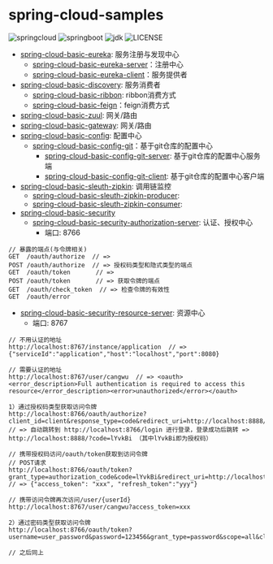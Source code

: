 # spring-cloud-samples

![springcloud](https://img.shields.io/badge/springcloud-Greenwich.RELEASE-brightgreen.svg)
![springboot](https://img.shields.io/badge/springboot-2.1.2.RELEASE-brightgreen.svg)
![jdk](https://img.shields.io/badge/jdk-1.8-yellowgreen.svg)
![LICENSE](https://img.shields.io/badge/LICENSE-Apache%202.0-yellow.svg)


- [spring-cloud-basic-eureka](./spring-cloud-basic-samples/spring-cloud-basic-eureka): 服务注册与发现中心
  - [spring-cloud-basic-eureka-server](./spring-cloud-basic-samples/spring-cloud-basic-eureka/spring-cloud-basic-eureka-server)：注册中心
  - [spring-cloud-basic-eureka-client](./spring-cloud-basic-samples/spring-cloud-basic-eureka/spring-cloud-basic-eureka-client)：服务提供者
- [spring-cloud-basic-discovery](./spring-cloud-basic-samples/spring-cloud-basic-discovery): 服务消费者
  - [spring-cloud-basic-ribbon](./spring-cloud-basic-samples/spring-cloud-basic-discovery/spring-cloud-basic-ribbon): ribbon消费方式
  - [spring-cloud-basic-feign](./spring-cloud-basic-samples/spring-cloud-basic-discovery/spring-cloud-basic-feign)：feign消费方式
- [spring-cloud-basic-zuul](./spring-cloud-basic-samples/spring-cloud-basic-zuul): 网关/路由
- [spring-cloud-basic-gateway](./spring-cloud-basic-samples/spring-cloud-basic-gateway): 网关/路由
- [spring-cloud-basic-config](./spring-cloud-basic-samples/spring-cloud-basic-config): 配置中心
  - [spring-cloud-basic-config-git](./spring-cloud-basic-samples/spring-cloud-basic-config/spring-cloud-basic-config-git)：基于git仓库的配置中心
    - [spring-cloud-basic-config-git-server](./spring-cloud-basic-samples/spring-cloud-basic-config/spring-cloud-basic-config-git/spring-cloud-basic-config-git-server): 基于git仓库的配置中心服务端
    - [spring-cloud-basic-config-git-client](./spring-cloud-basic-samples/spring-cloud-basic-config/spring-cloud-basic-config-git/spring-cloud-basic-config-git-client): 基于git仓库的配置中心客户端
- [spring-cloud-basic-sleuth-zipkin](./spring-cloud-basic-samples/spring-cloud-basic-sleuth-zipkin): 调用链监控
    - [spring-cloud-basic-sleuth-zipkin-producer](./spring-cloud-basic-samples/spring-cloud-basic-sleuth-zipkin/spring-cloud-basic-zipkin-producer): 
    - [spring-cloud-basic-sleuth-zipkin-consumer](./spring-cloud-basic-samples/spring-cloud-basic-sleuth-zipkin/spring-cloud-basic-zipkin-consumer): 
- [spring-cloud-basic-security](./spring-cloud-basic-samples/spring-cloud-basic-security)
  - [spring-cloud-basic-security-authorization-server](./spring-cloud-basic-samples/spring-cloud-basic-security/spring-cloud-basic-security-authorization-server): 认证、授权中心
     - 端口: 8766
```
// 暴露的端点(与令牌相关)
GET  /oauth/authorize  // => 
POST /oauth/authorize  // => 授权码类型和隐式类型的端点
GET  /oauth/token       // => 
POST /oauth/token       // => 获取令牌的端点
GET  /oauth/check_token  // => 检查令牌的有效性
GET  /oauth/error
```
  - [spring-cloud-basic-security-resource-server](./spring-cloud-basic-samples/spring-cloud-basic-security/spring-cloud-basic-security-resource-server): 资源中心
     - 端口: 8767
```
// 不用认证的地址
http://localhost:8767/instance/application  // => {"serviceId":"application","host":"localhost","port":8080}

// 需要认证的地址
http://localhost:8767/user/cangwu  // => <oauth><error_description>Full authentication is required to access this resource</error_description><error>unauthorized</error></oauth>

1）通过授权码类型获取访问令牌
http://localhost:8766/oauth/authorize?client_id=client&response_type=code&redirect_uri=http://localhost:8888/
// => 自动跳转到 http://localhost:8766/login 进行登录，登录成功后跳转 => http://localhost:8888/?code=lYvkBi （其中lYvkBi即为授权码）

// 携带授权码访问/oauth/token获取到访问令牌
// POST请求
http://localhost:8766/oauth/token?grant_type=authorization_code&code=lYvkBi&redirect_uri=http://localhost:8888/login&client_id=client&client_secret=secret  // => {"access_token": "xxx", "refresh_token":"yyy"}

// 携带访问令牌再次访问/user/{userId}
http://localhost:8767/user/cangwu?access_token=xxx

2）通过密码类型获取访问令牌
http://localhost:8766/oauth/token?username=user_password&password=123456&grant_type=password&scope=all&client_id=client&client_secret=secret

// 之后同上
```
